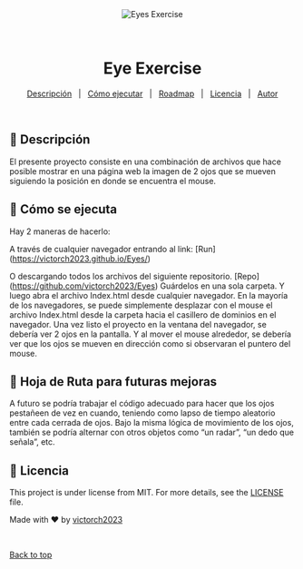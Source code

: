 <div align="center" id="top"> 
  <img src="./.github/app.gif" alt="Eyes Exercise" />

  &#xa0;

  <!-- <a href="https://eyeexercise.netlify.app">Demo</a> -->
</div>

<h1 align="center">Eye Exercise</h1>


<p align="center">
  <a href="#dart-about">Descripción</a> &#xa0; | &#xa0; 
  <a href="#sparkles-features">Cómo ejecutar</a> &#xa0; | &#xa0;
  <a href="#white_check_mark-requirements">Roadmap</a> &#xa0; | &#xa0;
  <a href="#memo-license">Licencia</a> &#xa0; | &#xa0;
  <a href="https://github.com/victorch2023" target="_blank">Autor</a>
</p>

<br>


## :dart: Descripción ##

El presente proyecto consiste en una combinación de archivos que hace posible mostrar en una página web la imagen de 2 ojos que se mueven siguiendo la posición en donde se encuentra el mouse.



## :rocket: Cómo se ejecuta ##

Hay 2 maneras de hacerlo:

A través de cualquier navegador entrando al link:
[Run] (https://victorch2023.github.io/Eyes/)

O descargando todos los archivos del siguiente repositorio. 
[Repo] (https://github.com/victorch2023/Eyes)
Guárdelos en una sola carpeta. Y luego abra el archivo Index.html desde cualquier navegador. En la mayoría de los navegadores, se puede simplemente desplazar con el mouse el archivo Index.html desde la carpeta hacia el casillero de dominios en el navegador. Una vez listo el proyecto en la ventana del navegador, se debería ver 2 ojos en la pantalla. Y al mover el mouse alrededor, se debería ver que los ojos se mueven en dirección como si observaran el puntero del mouse.

## :checkered_flag: Hoja de Ruta para futuras mejoras ##

A futuro se podría trabajar el código adecuado para hacer que los ojos pestañeen de vez en cuando, teniendo como lapso de tiempo aleatorio entre cada cerrada de ojos. Bajo la misma lógica de movimiento de los ojos, también se podría alternar con otros objetos como “un radar”, “un dedo que señala”, etc.



## :memo: Licencia ##

This project is under license from MIT. For more details, see the [LICENSE](./LICENSE) file.


Made with :heart: by <a href="https://github.com/victorch2023" target="_blank">victorch2023</a>

&#xa0;

<a href="#top">Back to top</a>
